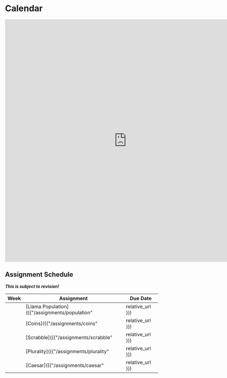 
# Calendar

<iframe src="https://calendar.google.com/calendar/embed?height=600&wkst=1&bgcolor=%23ffffff&ctz=America%2FNew_York&showCalendars=0&src=Y19obm9sb2p0N2o2bW1vMmJjZzVlbWtsYXZwZ0Bncm91cC5jYWxlbmRhci5nb29nbGUuY29t&color=%233F51B5" style="border-width:0" width="800" height="800" frameborder="0" scrolling="no"></iframe>

## Assignment Schedule

_**This is subject to revision!**_

| **Week** | **Assignment**                                                     | **Due Date** |
|----------|--------------------------------------------------------------------|--------------|
|          | [Llama Population]({{"/assignments/population" | relative_url }})  |              |
|          | [Coins]({{"/assignments/coins" | relative_url }})                  |              |
|          | [Scrabble]({{"/assignments/scrabble" | relative_url }})            |              |
|          | [Plurality]({{"/assignments/plurality" | relative_url }})          |              |
|          | [Caesar]({{"/assignments/caesar" | relative_url }})                |              |
